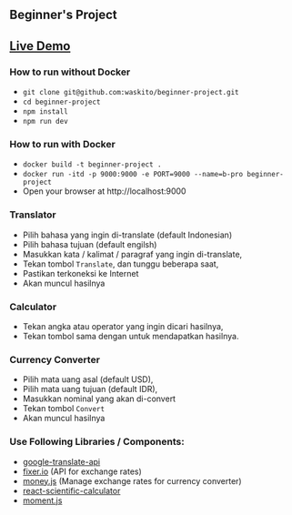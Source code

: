 ## Beginner's Project

[Live Demo](https://beginner-project.herokuapp.com/)
---

### How to run without Docker
- `git clone git@github.com:waskito/beginner-project.git`
- `cd beginner-project`
- `npm install`
- `npm run dev`

### How to run with Docker
- `docker build -t beginner-project .`
- `docker run -itd -p 9000:9000 -e PORT=9000 --name=b-pro beginner-project`
- Open your browser at http://localhost:9000

### Translator
- Pilih bahasa yang ingin di-translate (default Indonesian)
- Pilih bahasa tujuan (default engilsh)
- Masukkan kata / kalimat / paragraf yang ingin di-translate,
- Tekan tombol `Translate`, dan tunggu beberapa saat,
- Pastikan terkoneksi ke Internet
- Akan muncul hasilnya

### Calculator
- Tekan angka atau operator yang ingin dicari hasilnya,
- Tekan tombol sama dengan untuk mendapatkan hasilnya.

### Currency Converter
- Pilih mata uang asal (default USD),
- Pilih mata uang tujuan (default IDR),
- Masukkan nominal yang akan di-convert
- Tekan tombol `Convert`
- Akan muncul hasilnya

### Use Following Libraries / Components:
- [google-translate-api](https://github.com/matheuss/google-translate-api)
- [fixer.io](http://fixer.io/) (API for exchange rates)
- [money.js](https://github.com/openexchangerates/money.js/) (Manage exchange rates for currency converter)
- [react-scientific-calculator](https://github.com/mazury/react-scientific-calculator)
- [moment.js](https://github.com/moment/moment)
